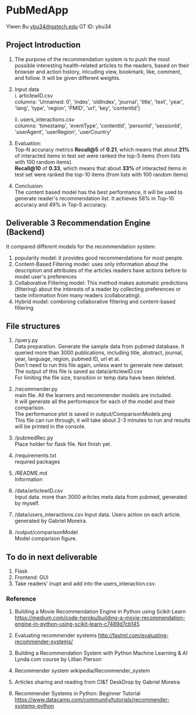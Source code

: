 # PubMedApp
Yiwen Bu
ybu34@gatech.edu
GT ID: ybu34

## Project Introduction 
1. The purpose of the recommendation system is to push the most possible interesting health-related articles to the readers, 
based on their browser and action history, inlcuding view, bookmark, like, comment, and follow. It will be given different weights.

2. Input data<br>
    i. articlewID.csv <br>
    columns:  'Unnamed: 0', 'index', 'oldIndex', 'journal', 'title', 'text', 'year',
       'lang', 'type', 'region', 'PMID', 'url', 'key', 'contentId']
       
    ii. users_interactions.csv <br>
    columns:   'timestamp', 'eventType', 'contentId', 'personId', 'sessionId',
       'userAgent', 'userRegion', 'userCountry'

3. Evaluation: <br>
 Top-N accuracy metrics
 **Recall@5** of **0.21**, which means that about **21%** of interacted items in test set were ranked the top-5 items (from lists with 100 random items)<br>
 **Recall@10** of **0.33**, which means that about **33%** of interacted items in test set were ranked the top-10 items (from lists with 100 random items)
 
4. Conclusion: <br>
The content based model has the best performance, it will be used to generate reader's recommendation list. 
It achieves 58% in Top-10 accuracy and 49% in Top-5 accuracy. 


## Deliverable 3 Recommendation Engine (Backend)
It compared different models for the recommendation system:
1. popularity model: it  provides good recommendations for most people.  
2. Content-Based Filtering model: uses only information about the description and attributes of the articles readers have actions before to model user's preferences
3. Collaborative Filtering model: This method makes automatic predictions (filtering) about the interests of a reader by collecting preferences or taste information from many readers (collaborating).
4. Hybrid model: combining collaborative filtering and content-based filtering


## File structures ##
1. /query.py <br>
         Data preparation. Generate the sample data from pubmed database. It queried more than 3000 publications, including title, abstract, journal, year, language, region, pubmed ID, url et al.<br>
         Don't need to run this file again, unless want to generate new dataset. <br>
         The output of this file is saved as data/articlewID.csv <br>
         For limiting the file size, transition or temp data have been deleted.
                  
2. /recommender.py   
        main file. All the learners and recommender models are included. <br>
        It will generate all the performance for each of the model and their comparison. <br>
        The performance plot is saved in output/ComparisonModels.png <br>
        This file can run through, it will take about 2-3 minutes to run and results will be printed in the console.
                      
3. /pubmedRec.py   
    Place holder for flask file. Not finish yet.

4. /requirements.txt      
    required packages
5. /README.md             
    Information
6. /data/articlewID.csv   
    Input data. more than 3000 aritcles meta data from pubmed, generated by myself.
7. /data/users_interactions.csv 
    Input data. Users action on each article. generated by Gabriel Moreira.
7. /output/comparisonModel    
    Model comparison figure.


## To do in next deliverable
1. Flask 
2. Frontend: GUI
3. Take readers' inupt and add into the users_interaction.csv.


### Reference
1. Building a Movie Recommendation Engine in Python using Scikit-Learn
https://medium.com/code-heroku/building-a-movie-recommendation-engine-in-python-using-scikit-learn-c7489d7cb145

2. Evaluating recommender systems
http://fastml.com/evaluating-recommender-systems/

3. Building a Recommendation System with Python Machine Learning & AI
   Lynda.com course by Lillian Pierson

4. Recommender system 
   wikipedia/Recommender_system

5. Articles sharing and reading from CI&T DeskDrop by Gabriel Moreira
  
6. Recommender Systems in Python: Beginner Tutorial
https://www.datacamp.com/community/tutorials/recommender-systems-python




        
